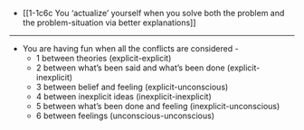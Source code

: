 - [[1-1c6c You ‘actualize’ yourself when you solve both the problem and the problem-situation via better explanations]]
---
- You are having fun when all the conflicts are considered -
  - 1 between theories (explicit-explicit)
  - 2 between what’s been said and what’s been done (explicit-inexplicit)
  - 3 between belief and feeling (explicit-unconscious)
  - 4 between inexplicit ideas (inexplicit-inexplicit)
  - 5 between what’s been done and feeling (inexplicit-unconscious)
  - 6 between feelings (unconscious-unconscious)
